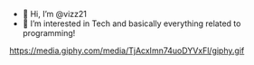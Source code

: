 - 👋 Hi, I’m @vizz21
- 👀 I’m interested in Tech and basically everything related to programming!

https://media.giphy.com/media/TjAcxImn74uoDYVxFl/giphy.gif

<!---
vizz21/vizz21 is a ✨ special ✨ repository because its `README.md` (this file) appears on your GitHub profile.
You can click the Preview link to take a look at your changes.
--->
